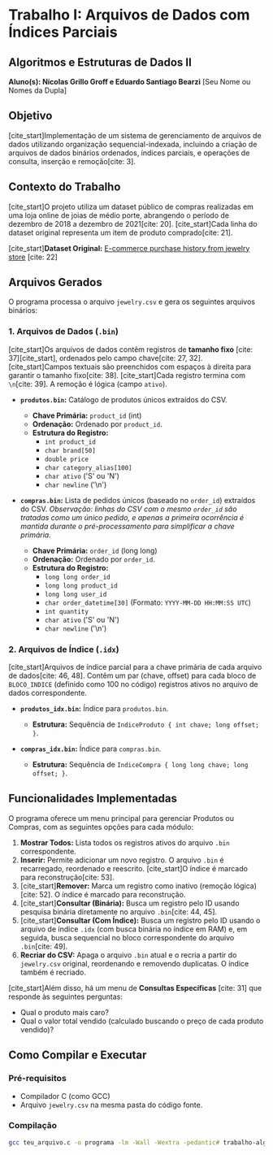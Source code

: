 # Trabalho I: Arquivos de Dados com Índices Parciais
## Algoritmos e Estruturas de Dados II

**Aluno(s): Nícolas Grillo Groff e Eduardo Santiago Bearzi** [Seu Nome ou Nomes da Dupla]

## Objetivo

[cite_start]Implementação de um sistema de gerenciamento de arquivos de dados utilizando organização sequencial-indexada, incluindo a criação de arquivos de dados binários ordenados, índices parciais, e operações de consulta, inserção e remoção[cite: 3].

## Contexto do Trabalho

[cite_start]O projeto utiliza um dataset público de compras realizadas em uma loja online de joias de médio porte, abrangendo o período de dezembro de 2018 a dezembro de 2021[cite: 20]. [cite_start]Cada linha do dataset original representa um item de produto comprado[cite: 21].

[cite_start]**Dataset Original:** [E-commerce purchase history from jewelry store](https://www.kaggle.com/datasets/mkechinov/ecommerce-purchase-history-from-jewelry-store/data) [cite: 22]

## Arquivos Gerados

O programa processa o arquivo `jewelry.csv` e gera os seguintes arquivos binários:

### 1. Arquivos de Dados (`.bin`)

[cite_start]Os arquivos de dados contêm registros de **tamanho fixo** [cite: 37][cite_start], ordenados pelo campo chave[cite: 27, 32]. [cite_start]Campos textuais são preenchidos com espaços à direita para garantir o tamanho fixo[cite: 38]. [cite_start]Cada registro termina com `\n`[cite: 39]. A remoção é lógica (campo `ativo`).

* **`produtos.bin`:** Catálogo de produtos únicos extraídos do CSV.
    * **Chave Primária:** `product_id` (int)
    * **Ordenação:** Ordenado por `product_id`.
    * **Estrutura do Registro:**
        * `int product_id`
        * `char brand[50]`
        * `double price`
        * `char category_alias[100]`
        * `char ativo` ('S' ou 'N')
        * `char newline` ('\n')

* **`compras.bin`:** Lista de pedidos únicos (baseado no `order_id`) extraídos do CSV. *Observação: linhas do CSV com o mesmo `order_id` são tratadas como um único pedido, e apenas a primeira ocorrência é mantida durante o pré-processamento para simplificar a chave primária.*
    * **Chave Primária:** `order_id` (long long)
    * **Ordenação:** Ordenado por `order_id`.
    * **Estrutura do Registro:**
        * `long long order_id`
        * `long long product_id`
        * `long long user_id`
        * `char order_datetime[30]` (Formato: `YYYY-MM-DD HH:MM:SS UTC`)
        * `int quantity`
        * `char ativo` ('S' ou 'N')
        * `char newline` ('\n')

### 2. Arquivos de Índice (`.idx`)

[cite_start]Arquivos de índice parcial para a chave primária de cada arquivo de dados[cite: 46, 48]. Contêm um par (chave, offset) para cada bloco de `BLOCO_INDICE` (definido como 100 no código) registros ativos no arquivo de dados correspondente.

* **`produtos_idx.bin`:** Índice para `produtos.bin`.
    * **Estrutura:** Sequência de `IndiceProduto { int chave; long offset; }`.

* **`compras_idx.bin`:** Índice para `compras.bin`.
    * **Estrutura:** Sequência de `IndiceCompra { long long chave; long offset; }`.

## Funcionalidades Implementadas

O programa oferece um menu principal para gerenciar Produtos ou Compras, com as seguintes opções para cada módulo:

1.  **Mostrar Todos:** Lista todos os registros ativos do arquivo `.bin` correspondente.
2.  **Inserir:** Permite adicionar um novo registro. O arquivo `.bin` é recarregado, reordenado e reescrito. [cite_start]O índice é marcado para reconstrução[cite: 53].
3.  [cite_start]**Remover:** Marca um registro como inativo (remoção lógica)[cite: 52]. O índice é marcado para reconstrução.
4.  [cite_start]**Consultar (Binária):** Busca um registro pelo ID usando pesquisa binária diretamente no arquivo `.bin`[cite: 44, 45].
5.  [cite_start]**Consultar (Com Índice):** Busca um registro pelo ID usando o arquivo de índice `.idx` (com busca binária no índice em RAM) e, em seguida, busca sequencial no bloco correspondente do arquivo `.bin`[cite: 49].
6.  **Recriar do CSV:** Apaga o arquivo `.bin` atual e o recria a partir do `jewelry.csv` original, reordenando e removendo duplicatas. O índice também é recriado.

[cite_start]Além disso, há um menu de **Consultas Específicas** [cite: 31] que responde às seguintes perguntas:
* Qual o produto mais caro?
* Qual o valor total vendido (calculado buscando o preço de cada produto vendido)?

## Como Compilar e Executar

### Pré-requisitos
* Compilador C (como GCC)
* Arquivo `jewelry.csv` na mesma pasta do código fonte.

### Compilação
```bash
gcc teu_arquivo.c -o programa -lm -Wall -Wextra -pedantic# trabalho-algoritmo-II
